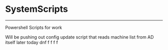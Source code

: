 # SystemScripts

<hr>

Powershell Scripts for work

Will be pushing out config update script that reads machine list from AD itself later today
dnf
f
f
f
f
